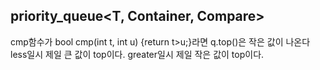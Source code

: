 priority_queue<T, Container, Compare>
---
cmp함수가 bool cmp(int t, int u) {return t>u;}라면
q.top()은 작은 값이 나온다
less<int>일시 제일 큰 값이 top이다.
greater<int>일시 제일 작은 값이 top이다.
